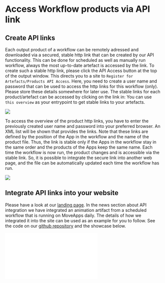 # Access Workflow products via API link

## Create API links

Each output product of a workflow can be remotely adressed and downloaded via a secured, stable http link that can be created by our API functionality. This can be done for scheduled as well as manually run workflow, always the most up-to-date artefact is accessed by the link. To create such a stable http link, please click the API Access button at the top of the output window. This directs you to a site to `Register for Artefacts/Products API Access`. Here, you need to create a user name and password that can be used to access the http links for this workflow (only). Please store these details somewhere for later use. The stable links for each product/artefact can be accessed by clicking on the link in:  You can use `this overview` as your entrypoint to get stable links to your artefacts.

![](../files/API_register.png)

To access the overview of the product http links, you have to enter the previously created user name and password into your preferred browser. An XML list will be shown that provides the links. Note that these links are defined by the position of the App in the workflow and the name of the product file. Thus, the link is stable only if the Apps in the workflow stay in the same order and the products of the Apps keep the same name. Each time the workflow is now run, the product changes and is accessible via the stable link. So, it is possible to integrate the secure link into another web page, and the file can be automatically updated each time the workflow has run.

![](../files/API_link_list.png)

## Integrate API links into your website

Please have a look at our [landing page](https://www.moveapps.org). In the news section about API integration we have integrated an animation artifact from a scheduled workflow that is running on MoveApps daily. The details of how we integrated it into the site can be used as an example for you to follow. See the code on our [github repository](https://github.com/movestore/movestore.github.io/blob/master/web-partner-api/example.html) and the showcase below.

![](../web-partner-api/example.html)